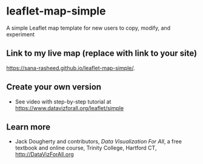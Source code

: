 # leaflet-map-simple
A simple Leaflet map template for new users to copy, modify, and experiment

## Link to my live map (replace with link to your site)

https://sana-rasheed.github.io/leaflet-map-simple/.

## Create your own version
- See video with step-by-step tutorial at https://www.datavizforall.org/leaflet/simple

## Learn more
- Jack Dougherty and contributors, *Data Visualization For All*, a free textbook and online course, Trinity College, Hartford CT, http://DataVizForAll.org
